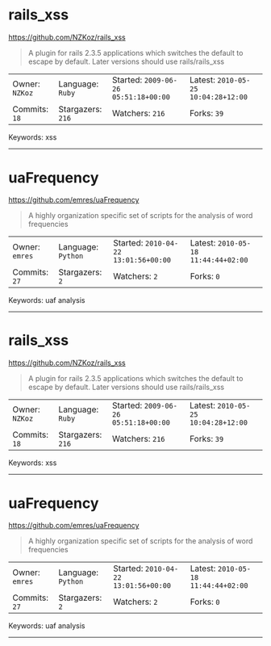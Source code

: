 # rails_xss

https://github.com/NZKoz/rails_xss
<blockquote>
A plugin for rails 2.3.5 applications which switches the default to escape by default.  Later versions should use rails/rails_xss
</blockquote>

<table><tr>
<tr><td>Owner: <code>NZKoz</code></td>
    <td>Language: <code>Ruby</code></td>
    <td>Started: <code>2009-06-26 05:51:18+00:00</code></td>
    <td>Latest: <code>2010-05-25 10:04:28+12:00</code></td></tr>
<tr><td>Commits: <code>18</code></td>
    <td>Stargazers: <code>216</code></td>
    <td>Watchers: <code>216</code></td>
    <td>Forks: <code>39</code></td></tr>
</table>
Keywords: xss

---

# uaFrequency

https://github.com/emres/uaFrequency
<blockquote>
A highly organization specific set of scripts for the analysis of word frequencies
</blockquote>

<table><tr>
<tr><td>Owner: <code>emres</code></td>
    <td>Language: <code>Python</code></td>
    <td>Started: <code>2010-04-22 13:01:56+00:00</code></td>
    <td>Latest: <code>2010-05-18 11:44:44+02:00</code></td></tr>
<tr><td>Commits: <code>27</code></td>
    <td>Stargazers: <code>2</code></td>
    <td>Watchers: <code>2</code></td>
    <td>Forks: <code>0</code></td></tr>
</table>
Keywords: uaf analysis

---

# rails_xss

https://github.com/NZKoz/rails_xss
<blockquote>
A plugin for rails 2.3.5 applications which switches the default to escape by default.  Later versions should use rails/rails_xss
</blockquote>

<table><tr>
<tr><td>Owner: <code>NZKoz</code></td>
    <td>Language: <code>Ruby</code></td>
    <td>Started: <code>2009-06-26 05:51:18+00:00</code></td>
    <td>Latest: <code>2010-05-25 10:04:28+12:00</code></td></tr>
<tr><td>Commits: <code>18</code></td>
    <td>Stargazers: <code>216</code></td>
    <td>Watchers: <code>216</code></td>
    <td>Forks: <code>39</code></td></tr>
</table>
Keywords: xss

---

# uaFrequency

https://github.com/emres/uaFrequency
<blockquote>
A highly organization specific set of scripts for the analysis of word frequencies
</blockquote>

<table><tr>
<tr><td>Owner: <code>emres</code></td>
    <td>Language: <code>Python</code></td>
    <td>Started: <code>2010-04-22 13:01:56+00:00</code></td>
    <td>Latest: <code>2010-05-18 11:44:44+02:00</code></td></tr>
<tr><td>Commits: <code>27</code></td>
    <td>Stargazers: <code>2</code></td>
    <td>Watchers: <code>2</code></td>
    <td>Forks: <code>0</code></td></tr>
</table>
Keywords: uaf analysis

---


